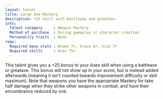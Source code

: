 ```yaml
---
layout: talent
title: Large Axe Mastery
description: +25 skill with battleaxe and greataxe.
info:
  Talent category     : Weapon Mastery
  Method of purchase  : During gameplay or character creation
  Personality traits  : None
reqs:
  Required base stats : Brawn 7+, Grace 6+, Size 7+
  Required skills     : Axes 75+
---
```


This talent gives you a +25 bonus to your Axes skill when using a battleaxe or greataxe. This bonus will not show up in your score, but is instead added afterwards (meaning it isn't counted towards improvement difficulty or skill maximum). Note that weapons you have the appropriate Mastery for take half damage when they strike other weapons in combat, and have their encumbrance reduced by one.